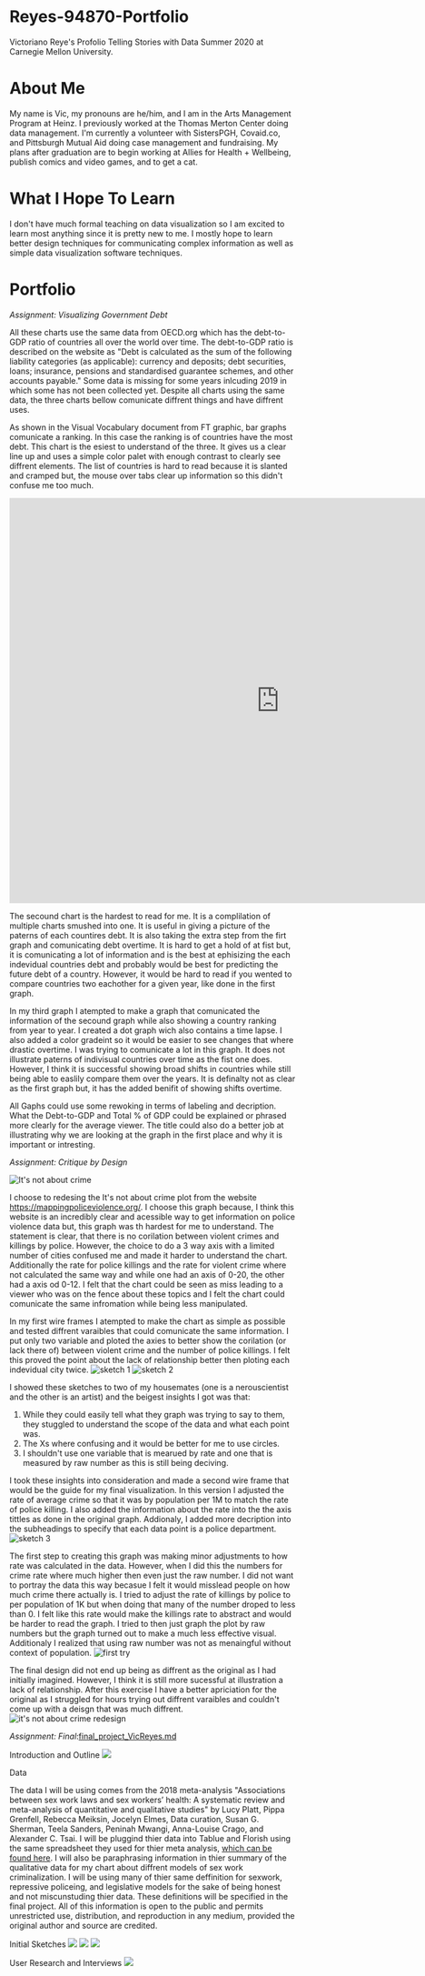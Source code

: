 # Reyes-94870-Portfolio
Victoriano Reye's Profolio Telling Stories with Data Summer 2020 at Carnegie Mellon University. 

# About Me
My name is Vic, my pronouns are he/him, and I am in the Arts Management Program at Heinz. I previously worked at the Thomas Merton Center doing data management. I'm currently a volunteer with SistersPGH, Covaid.co, and Pittsburgh Mutual Aid doing case management and fundraising. My plans after graduation are to begin working at Allies for Health + Wellbeing, publish comics and video games, and to get a cat. 

# What I Hope To Learn
I don't have much formal teaching on data visualization so I am excited to learn most anything since it is pretty new to me. I mostly hope to learn better design techniques for communicating complex information as well as simple data visualization software techniques. 

# Portfolio
*Assignment: Visualizing Government Debt*

All these charts use the same data from OECD.org which has the debt-to-GDP ratio of countries all over the world over time. The debt-to-GDP ratio is described on the website as "Debt is calculated as the sum of the following liability categories (as applicable): currency and deposits; debt securities, loans; insurance, pensions and standardised guarantee schemes, and other accounts payable." Some data is missing for some years inlcuding 2019 in which some has not been collected yet. Despite all charts using the same data, the three charts bellow comunicate diffrent things and have diffrent uses.

As shown in the Visual Vocabulary document from FT graphic, bar graphs comunicate a ranking. In this case the ranking is of countries have the most debt. This chart is the esiest to understand of the three. It gives us a clear line up and uses a simple color palet with enough contrast to clearly see diffrent elements. The list of countries is hard to read because it is slanted and cramped but, the mouse over tabs clear up information so this didn't confuse me too much.
<iframe src="https://data.oecd.org/chart/61Ls" width="950" height="713" style="border: 0" mozallowfullscreen="true" webkitallowfullscreen="true" allowfullscreen="true"><a href="https://data.oecd.org/chart/61Ls" target="_blank">OECD Chart: General government debt, Total, % of GDP, Annual, 2015</a></iframe>

The secound chart is the hardest to read for me. It is a complilation of multiple charts smushed into one. It is useful in giving a picture of the paterns of each countires debt. It is also taking the extra step from the firt graph and comunicating debt overtime. It is hard to get a hold of at fist but, it is comunicating a lot of information and is the best at ephisizing the each indevidual countries debt and probably would be best for predicting the future debt of a country. However, it would be hard to read if you wented to compare countries two eachother for a given year, like done in the first graph.
<div class="flourish-embed flourish-chart" data-src="visualisation/3178225" data-url="https://flo.uri.sh/visualisation/3178225/embed"><script src="https://public.flourish.studio/resources/embed.js"></script></div>

In my third graph I atempted to make a graph that comunicated the information of the secound graph while also showing a country ranking from year to year. I created a dot graph wich also contains a time lapse. I also added a color gradeint so it would be easier to see changes that where drastic overtime. I was trying to comunicate a lot in this graph. It does not illustrate paterns of indivisual countries over time as the fist one does. However, I think it is successful showing broad shifts in countries while still being able to easlily compare them over the years. It is definalty not as clear as the first graph but, it has the added benifit of showing shifts overtime.
<div class="flourish-embed flourish-scatter" data-src="visualisation/3186746" data-url="https://flo.uri.sh/visualisation/3186746/embed"><script src="https://public.flourish.studio/resources/embed.js"></script></div>

All Gaphs could use some rewoking in terms of labeling and decription. What the Debt-to-GDP and Total % of GDP could be explained or phrased more clearly for the average viewer. The title could also do a better job at illustrating why we are looking at the graph in the first place and why it is important or intresting.

*Assignment: Critique by Design*

<img src="https://c0.piktochart.com/v2/uploads/4ff5230e-f2eb-4016-9187-64a2e6ef86d3/6eeebab7684f656d9d7f3fc005c5f43bbd98d575_original.png?1569845676=" alt="It's not about crime">

I choose to redesing the It's not about crime plot from the website https://mappingpoliceviolence.org/. I choose this graph because, I think this website is an incredibly clear and acessible way to get information on police violence data but, this graph was th hardest for me to understand. The statement is clear, that there is no corilation between violent crimes and killings by police. However, the choice to do a 3 way axis with a limited number of cities confused me and made it harder to understand the chart. Additionally the rate for police killings and the rate for violent crime where not calculated the same way and while one had an axis of 0-20, the other had a axis od 0-12. I felt that the chart could be seen as miss leading to a viewer who was on the fence about these topics and I felt the chart could comunicate the same infromation while being less manipulated.

In my first wire frames I atempted to make the chart as simple as possible and tested diffrent varaibles that could comunicate the same information. I put only two variable and ploted the axies to better show the corilation (or lack there of) between violent crime and the number of police killings. I felt this proved the point about the lack of relationship better then ploting each indevidual city twice.
<img src="https://user-images.githubusercontent.com/14946947/88243898-e38f4c00-cc5f-11ea-9b8d-80fc3c169ed8.png" alt="sketch 1">
<img src="https://user-images.githubusercontent.com/14946947/88243892-df632e80-cc5f-11ea-883d-506a2ae7892e.png" alt="sketch 2">

I showed these sketches to two of my housemates (one is a nerouscientist and the other is an artist) and the beigest insights I got was that:
1. While they could easily tell what they graph was trying to say to them, they stuggled to understand the scope of the data and what each point was. 
2. The Xs where confusing and it would be better for me to use circles.
3. I shouldn't use one variable that is mearued by rate and one that is measured by raw number as this is still being deciving. 

I took these insights into consideration and made a second wire frame that would be the guide for my final visualization. In this version I adjusted the rate of average crime so that it was by population per 1M to match the rate of police killing. I also added the information about the rate into the the axis tittles as done in the original graph. Addionaly, I added more decription into the subheadings to specify that each data point is a police department.
<img src="https://user-images.githubusercontent.com/14946947/88243888-db371100-cc5f-11ea-9a25-c1c1a6e6bc51.png" alt="sketch 3">

The first step to creating this graph was making minor adjustments to how rate was calculated in the data. However, when I did this the numbers for crime rate where much higher then even just the raw number. I did not want to portray the data this way becasue I felt it would misslead people on how much crime there actually is. I tried to adjust the rate of killings by police to per population of 1K but when doing that many of the number droped to less than 0. I felt like this rate would make the killings rate to abstract and would be harder to read the graph. I tried to then just graph the plot by raw numbers but the graph turned out to make a much less effective visual. Additionaly I realized that using raw number was not as menaingful without context of population.
<img src="https://user-images.githubusercontent.com/14946947/88243756-78457a00-cc5f-11ea-8de6-af7c6d5cd9ce.png" alt="first try">

The final design did not end up being as diffrent as the original as I had initially imagined. However, I think it is still more sucessful at illustration a lack of relationship. After this exercise I have a better apriciation for the original as I struggled for hours trying out diffrent varaibles and couldn't come up with a deisgn that was much diffrent.
<img src="https://user-images.githubusercontent.com/14946947/88246235-e7bf6780-cc67-11ea-913f-cc62b94b2cb1.png" alt="it's not about crime redesign">

*Assignment: Final*:[final_project_VicReyes.md](final_project_VicReyes.md)

Introduction and Outline
<img src="https://user-images.githubusercontent.com/14946947/88870137-9e7c9400-d1e2-11ea-8864-258a8f9c1cc2.png">

Data 

The data I will be using comes from the 2018 meta-analysis "Associations between sex work laws and sex workers’ health: A systematic review and meta-analysis of quantitative and qualitative studies" by Lucy Platt, Pippa Grenfell, Rebecca Meiksin, Jocelyn Elmes, Data curation, Susan G. Sherman, Teela Sanders, Peninah Mwangi, Anna-Louise Crago, and Alexander C. Tsai. I will be pluggind thier data into Tablue and Florish using the same spreadsheet they used for thier meta analysis, <a href="https://www.ncbi.nlm.nih.gov/pmc/articles/PMC6289426/bin/pmed.1002680.s007.xlsx">which can be found here</a>. I will also be paraphrasing information in thier summary of the qualitative data for my chart about diffrent models of sex work criminalization. I will be using many of thier same deffinition for sexwork, repressive policeing, and legislative models for the sake of being honest and not miscunstuding thier data. These definitions will be specified in the final project. All of this information is open to the public and  permits unrestricted use, distribution, and reproduction in any medium, provided the original author and source are credited. 

Initial Sketches 
<img src="https://user-images.githubusercontent.com/14946947/88877440-7184ad00-d1f3-11ea-8793-49534376d075.png">
<img src="https://user-images.githubusercontent.com/14946947/88877444-73e70700-d1f3-11ea-85bd-bdf30ff6f688.png">
<img src="https://user-images.githubusercontent.com/14946947/88877448-75b0ca80-d1f3-11ea-8673-2b34f430da6f.png">

User Research and Interviews
<img src="https://user-images.githubusercontent.com/14946947/88877550-c0324700-d1f3-11ea-9f69-679f54ec1599.png">

